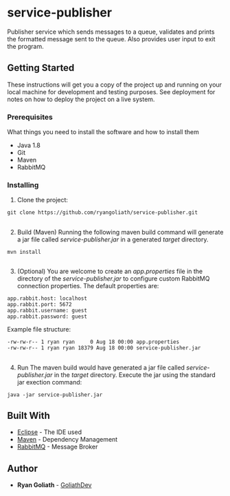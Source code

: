 
# service-publisher

Publisher service which sends messages to a queue, validates and prints the formatted message sent to the queue. Also provides user input to exit the program.

## Getting Started

These instructions will get you a copy of the project up and running on your local machine for development and testing purposes. See deployment for notes on how to deploy the project on a live system.

### Prerequisites

What things you need to install the software and how to install them

* Java 1.8
* Git
* Maven
* RabbitMQ

### Installing

1. Clone the project:
```
git clone https://github.com/ryangoliath/service-publisher.git
```
##
2. Build (Maven)
Running the following maven build command will generate a jar file called *service-publisher.jar* in a generated *target* directory. 
```
mvn install
```
##
3. (Optional) You are welcome to create an *app.properties* file in the directory of the *service-publisher.jar* to configure custom RabbitMQ connection properties. The default properties are:
```
app.rabbit.host: localhost
app.rabbit.port: 5672
app.rabbit.username: guest
app.rabbit.password: guest
```
Example file structure:
```
-rw-rw-r-- 1 ryan ryan     0 Aug 18 00:00 app.properties
-rw-rw-r-- 1 ryan ryan 18379 Aug 18 00:00 service-publisher.jar
```
##
4. Run
The maven build would have generated a jar file called *service-publisher.jar* in the *target* directory. Execute the jar using the standard jar exection command:
```
java -jar service-publisher.jar
```

## Built With

* [Eclipse](https://www.eclipse.org/) - The IDE used
* [Maven](https://maven.apache.org/) - Dependency Management
* [RabbitMQ](https://www.rabbitmq.com/) - Message Broker

## Author

* **Ryan Goliath** - [GoliathDev](http://goliathdev.com)

